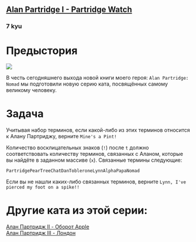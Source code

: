 <h2><a href=https://www.codewars.com/kata/5808c8eff0ed4210de000008/train/javascript target="_blank">Alan Partridge I - Partridge Watch</a></h2><h3>7 kyu</h3><h1 id="backstory"><ya-tr-span data-index="31-0" data-translated="true" data-source-lang="en" data-target-lang="ru" data-value="Backstory" data-translation="Предыстория" data-ch="0" data-type="trSpan" style="visibility: inherit !important;">Предыстория</ya-tr-span></h1><img align="middle" src="https://images-eu.ssl-images-amazon.com/images/I/61FUCzdEinL._AA300_.jpg"><p><ya-tr-span data-index="32-0" data-translated="true" data-source-lang="en" data-target-lang="ru" data-value="To celebrate today's launch of my Hero's new book: " data-translation="В честь сегодняшнего выхода новой книги моего героя: " data-ch="0" data-type="trSpan" style="visibility: inherit !important;">В честь сегодняшнего выхода новой книги моего героя: </ya-tr-span><code>Alan Partridge: Nomad</code><ya-tr-span data-index="32-0" data-translated="true" data-source-lang="en" data-target-lang="ru" data-value=", We have a new series of kata arranged around the great man himself." data-translation=" мы подготовили новую серию ката, посвящённых самому великому человеку." data-ch="0" data-type="trSpan" style="visibility: inherit !important;"> мы подготовили новую серию ката, посвящённых самому великому человеку.</ya-tr-span></p><h1 id="task"><ya-tr-span data-index="33-0" data-translated="true" data-source-lang="en" data-target-lang="ru" data-value="Task" data-translation="Задача" data-ch="0" data-type="trSpan" style="visibility: inherit !important;">Задача</ya-tr-span></h1><p><ya-tr-span data-index="34-0" data-translated="true" data-source-lang="en" data-target-lang="ru" data-value="Given an array of terms, if any of those terms relate to Alan Partridge, return " data-translation="Учитывая набор терминов, если какой-либо из этих терминов относится к Алану Партриджу, верните " data-ch="0" data-type="trSpan" style="visibility: inherit !important;">Учитывая набор терминов, если какой-либо из этих терминов относится к Алану Партриджу, верните </ya-tr-span><code>Mine's a Pint!</code></p><p><ya-tr-span data-index="35-0" data-translated="true" data-source-lang="en" data-target-lang="ru" data-value="The number of exclamation mark (" data-translation="Количество восклицательных знаков (" data-ch="0" data-type="trSpan" style="visibility: inherit !important;" data-selected="false">Количество восклицательных знаков (</ya-tr-span><code>!</code><ya-tr-span data-index="35-0" data-translated="true" data-source-lang="en" data-target-lang="ru" data-value=") after the " data-translation=") после " data-ch="0" data-type="trSpan" style="visibility: inherit !important;" data-selected="false">) после </ya-tr-span><code>t</code><ya-tr-span data-index="35-0" data-translated="true" data-source-lang="en" data-target-lang="ru" data-value=" should be determined by the number of Alan related terms you find in the given array (" data-translation=" должно соответствовать количеству терминов, связанных с Аланом, которые вы найдёте в заданном массиве (" data-ch="0" data-type="trSpan" style="visibility: inherit !important;" data-selected="false"> должно соответствовать количеству терминов, связанных с Аланом, которые вы найдёте в заданном массиве (</ya-tr-span><code>x</code><ya-tr-span data-index="35-0" data-translated="true" data-source-lang="en" data-target-lang="ru" data-value="). " data-translation="). " data-ch="0" data-type="trSpan" style="visibility: inherit !important;" data-selected="false">). </ya-tr-span><ya-tr-span data-index="35-1" data-translated="true" data-source-lang="en" data-target-lang="ru" data-value="The related terms are as follows:" data-translation="Связанные термины следующие:" data-ch="0" data-type="trSpan" style="visibility: inherit !important;">Связанные термины следующие:</ya-tr-span></p><pre><code>PartridgePearTreeChatDanTobleroneLynnAlphaPapaNomad</code></pre><p><ya-tr-span data-index="36-0" data-translated="true" data-source-lang="en" data-target-lang="ru" data-value="If you don't find any related terms, return " data-translation="Если вы не нашли каких-либо связанных терминов, верните " data-ch="0" data-type="trSpan" style="visibility: inherit !important;">Если вы не нашли каких-либо связанных терминов, верните </ya-tr-span><code>Lynn, I've pierced my foot on a spike!!</code></p><h1 id="other-katas-in-this-series"><ya-tr-span data-index="37-0" data-translated="true" data-source-lang="en" data-target-lang="ru" data-value="Other katas in this series:" data-translation="Другие ката из этой серии:" data-ch="0" data-type="trSpan" style="visibility: inherit !important;">Другие ката из этой серии:</ya-tr-span></h1><p><a href="https://www.codewars.com/kata/alan-partridge-ii-apple-turnover" data-turbolinks="false" target="_blank"><ya-tr-span data-index="38-0" data-translated="true" data-source-lang="en" data-target-lang="ru" data-value="Alan Partridge II - Apple Turnover" data-translation="Алан Партридж II - Оборот Apple" data-ch="0" data-type="trSpan" style="visibility: inherit !important;">Алан Партридж II - Оборот Apple</ya-tr-span></a><br><a href="https://www.codewars.com/kata/alan-partridge-iii-london" data-turbolinks="false" target="_blank"><ya-tr-span data-index="39-0" data-translated="true" data-source-lang="en" data-target-lang="ru" data-value="Alan Partridge III - London" data-translation="Алан Партридж III - Лондон" data-ch="0" data-type="trSpan" style="visibility: inherit !important;">Алан Партридж III - Лондон</ya-tr-span></a><br></p>
